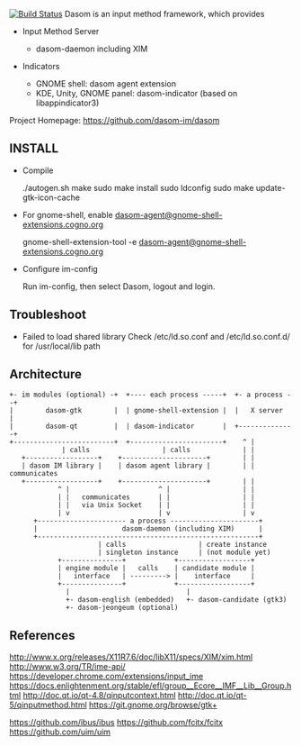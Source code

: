 [![Build Status](https://travis-ci.org/dasom-im/dasom.svg?branch=master)](https://travis-ci.org/dasom-im/dasom)
Dasom is an input method framework, which provides

  * Input Method Server
    * dasom-daemon including XIM

  * Indicators
    * GNOME shell: dasom agent extension
    * KDE, Unity, GNOME panel: dasom-indicator (based on libappindicator3)

Project Homepage: https://github.com/dasom-im/dasom


INSTALL
-------

  * Compile

    ./autogen.sh
    make
    sudo make install
    sudo ldconfig
    sudo make update-gtk-icon-cache

  * For gnome-shell, enable dasom-agent@gnome-shell-extensions.cogno.org

    gnome-shell-extension-tool -e dasom-agent@gnome-shell-extensions.cogno.org

  * Configure im-config

    Run im-config, then select Dasom, logout and login.


Troubleshoot
------------

* Failed to load shared library
  Check /etc/ld.so.conf and /etc/ld.so.conf.d/ for /usr/local/lib path


Architecture
------------

    +- im modules (optional) -+  +---- each process -----+  +- a process --+
    |        dasom-gtk        |  | gnome-shell-extension |  |   X server   |
    |        dasom-qt         |  | dasom-indicator       |  +--------------+
    +-------------------------+  +-----------------------+    ^ |
                 | calls                  | calls             | |
       +------------------+    +---------------------+        | |
       | dasom IM library |    | dasom agent library |        | | communicates
       +------------------+    +---------------------+        | |
                ^ |                      ^ |                  | |
                | |   communicates       | |                  | |
                | |   via Unix Socket    | |                  | |
                | v                      | v                  | v
          +---------------------- a process ----------------------+
          |                     dasom-daemon (including XIM)      |
          +-------------------------------------------------------+
                          | calls                  | create instance
                          | singleton instance     | (not module yet)
                +---------------+            +------------------+
                | engine module |   calls    | candidate module |
                |   interface   | ---------> |    interface     |
                +---------------+            +------------------+
                  |                             |
                  +- dasom-english (embedded)   +- dasom-candidate (gtk3)
                  +- dasom-jeongeum (optional)


References
----------
  http://www.x.org/releases/X11R7.6/doc/libX11/specs/XIM/xim.html
  http://www.w3.org/TR/ime-api/
  https://developer.chrome.com/extensions/input_ime
  https://docs.enlightenment.org/stable/efl/group__Ecore__IMF__Lib__Group.html
  http://doc.qt.io/qt-4.8/qinputcontext.html
  http://doc.qt.io/qt-5/qinputmethod.html
  https://git.gnome.org/browse/gtk+

  https://github.com/ibus/ibus
  https://github.com/fcitx/fcitx
  https://github.com/uim/uim
